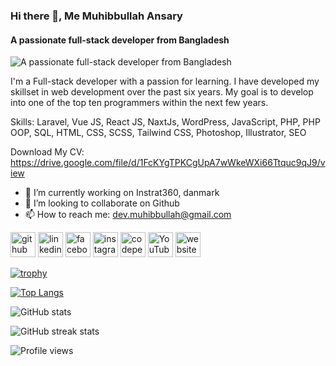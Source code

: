### Hi there 👋, Me Muhibbullah Ansary
#### A passionate full-stack developer from Bangladesh
![A passionate full-stack developer from Bangladesh]([https://freetoolssite.com/wp-content/uploads/2022/06/muhibbullah-banner-scaled.webp](https://lh3.googleusercontent.com/fife/APg5EOaY4OduILBMhaG0UXrjtpJtYvCA72rIBCASFHFv-ssULAmah7SRZ1RNtZtmZhFAjilYTFVppiwBbM6JOoNKLz6fp-COGBEjh72vtWiqK0oTLiLD-V4rokDefbbS5-UsjAIDFqMcToEuIxnhe_Ny2oHWjsJuWOqD0EU7WJiVYTWZpI6NfzGnbS195xspryf9naYlLYXKxSHcQXsD-lu8QvynAcDEsXBpeze4Hp3e4_4b68Xr-gwQG72Oxr6VTFcZM4VBQ5DJL-fycVFrjAdczMgJ0wSz1dGvB9uu0bjXHucjRCWKhbrv_Ia5z0Rs5N7om5-uoW8SmVB8MS0yJ4SPXXWCpYWPIzws4HUatflIKfDPO2Km9tZZ2CwWm4l1Q-5QnNnUlI1FKwl9xjViW92cwAq2UhZN8xOdMJQIJrVqjmVO56C2Se0cjchiYNvZe9qKCya0cdYLX-SudOWVGjbe8cM9iHEqKasOTMS2TVR2O5aU0X1feCqdr1U32OQX3tPxMFgjitc6UB-0h_T-yjnOVcBAZ2oLbnsy7T2tAwtgjDlv61eKDFOzvmQUc8fzXEyt4mRa2AXAJcdwhrrpvDe9mnFpUF8J-AfiwDgn7EQfttEIfQun9Z0Il-o1WdiVX4lkqxkvx4Xn0PThBbZqhZuIKlsv9o9lSr5PUSceseF-QdcTWe0TER5gil9D1KybrugYeBG-G5FtygAY5Qv6ZwNLj7avogYKIlvKjgU7r3BVduzXkGk4ZCg6WEL6TgmsQpysDggn9KPsYYvsRFORDbOfsrReF72-PieUR2IJtASRCueCZTNg7w2yZoFykYyWHWa4pmtQ250Gdl6gJM8FWp3y1qwRcj0bGslM7nkdhWNCLDOCjA9nq2Zr0_Ewazw5UUQYsQfTDwAGYiCW2tDEnwOLnsqHwkMr5mJdO_qffiGVdWkXGNVWRMdUcDD86Yr6ErJH6mJNxQ0GU4gtdtCsFhhOo2Og44Kebaj_mKGLmg9xqLAkfubL_BKCBJiiYueZD1apQSc36uk93w45GRmIkLmN2Xqhz4B2kn35kZ_mDGaWiPnn7ebDMMp67cS6ebq6epr-u7Gpk8e-daif9riTNaZehM7F3Ly0Zws74DrTlkAk5uGBJ89tM275gP_Yye4eXt741pNF7EKFDNBLS8em2COZSBI48dMh1VBbl4o09uUAyUSxgFMiY6Qwz_bb3AR3txb8fqCmvJl1-IOmsix-QGGXmsT1cC0liOq9_tHdB0hh4pIuR8QUqSRGm-231wOv5BiOHUqSyJKuhme5EBRKQgRrK6DIualyjHsf94_7nOwYi6P4tDwcyXFD_xVQTOU0EXuLcF1bhBbNmpC40rFYB1emGbDCoTMU41uP69vnc4_I9omGg_eqapfWKL_q5NnvHtLhyXjM4SIf_MhdxI3uet2XdTy7862mSM0FOt6xejgxKEfLrNthlXzdxomPbN5JBV4LSds4hLdya3KjgmlUUzB5yWXLln5ff80ovxiehssJrMUoMSaIwF0VUSxc-CongicSPjjVYBZWo6WGxbS2vJmNSg1YIHI9_a6ua2QkUULUcNmq238SlD9tPktiTeHIC99gXnTRy8wur8gbmFSVcLT-q42q51TADm4cLfRTDskIgVg8wPWc5rgTItX-3z-jTQPBtn3cJDLU9d7uowpVMEq_61lM7STOsvi3StONVGdgH9W1xrY08ejBOgf1SVc=w2880-h1304))

I'm a Full-stack developer with a passion for learning. I have developed my skillset in web development over the past six years.
My goal is to develop into one of the top ten programmers within the next few years.

Skills: Laravel, Vue JS, React JS, NaxtJs, WordPress, JavaScript, PHP, PHP OOP, SQL, HTML, CSS, SCSS, Tailwind CSS, Photoshop, Illustrator, SEO

Download My CV: https://drive.google.com/file/d/1FcKYgTPKCgUpA7wWkeWXi66Ttquc9qJ9/view

- 🔭 I’m currently working on Instrat360, danmark 
- 👯 I’m looking to collaborate on Github 
- 📫 How to reach me: dev.muhibbullah@gmail.com 


[<img src='https://cdn.jsdelivr.net/npm/simple-icons@3.0.1/icons/github.svg' alt='github' height='40'>](https://github.com/https://github.com/muhib116)  [<img src='https://cdn.jsdelivr.net/npm/simple-icons@3.0.1/icons/linkedin.svg' alt='linkedin' height='40'>](https://www.linkedin.com/in/https://www.linkedin.com/in/dev-muhib//)  [<img src='https://cdn.jsdelivr.net/npm/simple-icons@3.0.1/icons/facebook.svg' alt='facebook' height='40'>](https://www.facebook.com/https://www.facebook.com/muhib116)  [<img src='https://cdn.jsdelivr.net/npm/simple-icons@3.0.1/icons/instagram.svg' alt='instagram' height='40'>](https://www.instagram.com/https://www.instagram.com/muhibbullah611//)  [<img src='https://cdn.jsdelivr.net/npm/simple-icons@3.0.1/icons/codepen.svg' alt='codepen' height='40'>](https://codepen.io/https://codepen.io/makeCodingEasier)  [<img src='https://cdn.jsdelivr.net/npm/simple-icons@3.0.1/icons/youtube.svg' alt='YouTube' height='40'>](https://www.youtube.com/channel/https://www.youtube.com/c/MakeCodingEasier)  [<img src='https://cdn.jsdelivr.net/npm/simple-icons@3.0.1/icons/icloud.svg' alt='website' height='40'>](http://freetoolssite.com/)  


[![trophy](https://github-profile-trophy.vercel.app/?username=muhib116)](https://github.com/ryo-ma/github-profile-trophy)

[![Top Langs](https://github-readme-stats.vercel.app/api/top-langs/?username=muhib116)](https://github.com/anuraghazra/github-readme-stats)

![GitHub stats](https://github-readme-stats.vercel.app/api?username=muhib116&show_icons=true)  

![GitHub streak stats](https://github-readme-streak-stats.herokuapp.com/?user=muhib116)  

![Profile views](https://gpvc.arturio.dev/muhib116)  
